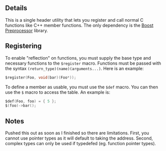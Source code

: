## Details
This is a single header utility that lets you register and call normal C functions like C++ member functions. The only dependency is the [Boost Preprocessor](https://github.com/boostorg/preprocessor) library.

## Registering
To enable "reflection" on functions, you must supply the base type and necessary functions to the ``$register`` macro. Functions must be passed with the syntax ``(return_type)(name)(arguments...)``. Here is an example:
```c
$register(Foo, void(bar)(Foo*));
```
To define a member as usable, you must use the ``$def`` macro. You can then use the ``$`` macro to access the table. An example is:
```c
$def(Foo, foo) = { 5 };
$(foo)->bar();
```

## Notes
Pushed this out as soon as I finished so there are limitations.
First, you cannot use pointer types as it will default to taking the address. Second, complex types can only be used if typedefed (eg. function pointer types).
